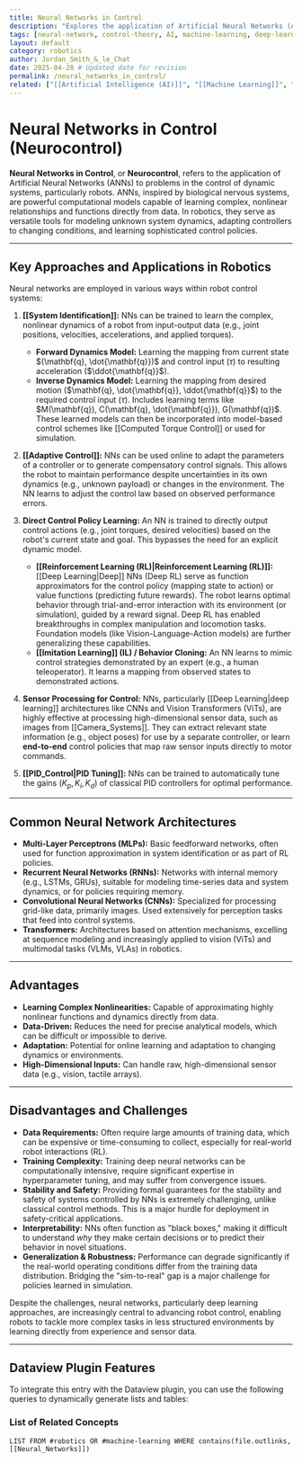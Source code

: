 ```yaml
---
title: Neural Networks in Control
description: "Explores the application of Artificial Neural Networks (ANNs) for modeling, identification, and control of robotic systems (Neurocontrol)."
tags: [neural-network, control-theory, AI, machine-learning, deep-learning, reinforcement-learning, adaptive-control, system-identification, neurocontrol] 
layout: default
category: robotics
author: Jordan_Smith_&_le_Chat
date: 2025-04-28 # Updated date for revision
permalink: /neural_networks_in_control/
related: ["[[Artificial Intelligence (AI)]]", "[[Machine Learning]]", "[[Deep Learning]]", "[[Reinforcement Learning (RL)]]", "[[Imitation Learning]]", "[[Control Theory]]", "[[Adaptive Control]]", "[[Computed Torque Control]]", "[[System Identification]]", "[[PID_Control]]", "[[AI_and_Robot_Control]]"] 
---
```


# Neural Networks in Control (Neurocontrol)

**Neural Networks in Control**, or **Neurocontrol**, refers to the application of Artificial Neural Networks (ANNs) to problems in the control of dynamic systems, particularly robots. ANNs, inspired by biological nervous systems, are powerful computational models capable of learning complex, nonlinear relationships and functions directly from data. In robotics, they serve as versatile tools for modeling unknown system dynamics, adapting controllers to changing conditions, and learning sophisticated control policies.

---

## Key Approaches and Applications in Robotics

Neural networks are employed in various ways within robot control systems:

1.  **[[System Identification]]:** NNs can be trained to learn the complex, nonlinear dynamics of a robot from input-output data (e.g., joint positions, velocities, accelerations, and applied torques).
    * **Forward Dynamics Model:** Learning the mapping from current state $(\mathbf{q}, \dot{\mathbf{q}})$ and control input ($\tau$) to resulting acceleration ($\ddot{\mathbf{q}}$).
    * **Inverse Dynamics Model:** Learning the mapping from desired motion ($\mathbf{q}, \dot{\mathbf{q}}, \ddot{\mathbf{q}}$) to the required control input ($\tau$). Includes learning terms like $M(\mathbf{q}), C(\mathbf{q}, \dot{\mathbf{q}}), G(\mathbf{q})$.
    These learned models can then be incorporated into model-based control schemes like [[Computed Torque Control]] or used for simulation.

2.  **[[Adaptive Control]]:** NNs can be used online to adapt the parameters of a controller or to generate compensatory control signals. This allows the robot to maintain performance despite uncertainties in its own dynamics (e.g., unknown payload) or changes in the environment. The NN learns to adjust the control law based on observed performance errors.

3.  **Direct Control Policy Learning:** An NN is trained to directly output control actions (e.g., joint torques, desired velocities) based on the robot's current state and goal. This bypasses the need for an explicit dynamic model.
    * **[[Reinforcement Learning (RL)|Reinforcement Learning (RL)]]:** [[Deep Learning|Deep]] NNs (Deep RL) serve as function approximators for the control policy (mapping state to action) or value functions (predicting future rewards). The robot learns optimal behavior through trial-and-error interaction with its environment (or simulation), guided by a reward signal. Deep RL has enabled breakthroughs in complex manipulation and locomotion tasks. Foundation models (like Vision-Language-Action models) are further generalizing these capabilities.
    * **[[Imitation Learning]] (IL) / Behavior Cloning:** An NN learns to mimic control strategies demonstrated by an expert (e.g., a human teleoperator). It learns a mapping from observed states to demonstrated actions.

4.  **Sensor Processing for Control:** NNs, particularly [[Deep Learning|deep learning]] architectures like CNNs and Vision Transformers (ViTs), are highly effective at processing high-dimensional sensor data, such as images from [[Camera_Systems]]. They can extract relevant state information (e.g., object poses) for use by a separate controller, or learn **end-to-end** control policies that map raw sensor inputs directly to motor commands.

5.  **[[PID_Control|PID Tuning]]:** NNs can be trained to automatically tune the gains ($K_p, K_i, K_d$) of classical PID controllers for optimal performance.

---

## Common Neural Network Architectures

* **Multi-Layer Perceptrons (MLPs):** Basic feedforward networks, often used for function approximation in system identification or as part of RL policies.
* **Recurrent Neural Networks (RNNs):** Networks with internal memory (e.g., LSTMs, GRUs), suitable for modeling time-series data and system dynamics, or for policies requiring memory.
* **Convolutional Neural Networks (CNNs):** Specialized for processing grid-like data, primarily images. Used extensively for perception tasks that feed into control systems.
* **Transformers:** Architectures based on attention mechanisms, excelling at sequence modeling and increasingly applied to vision (ViTs) and multimodal tasks (VLMs, VLAs) in robotics.

---

## Advantages

* **Learning Complex Nonlinearities:** Capable of approximating highly nonlinear functions and dynamics directly from data.
* **Data-Driven:** Reduces the need for precise analytical models, which can be difficult or impossible to derive.
* **Adaptation:** Potential for online learning and adaptation to changing dynamics or environments.
* **High-Dimensional Inputs:** Can handle raw, high-dimensional sensor data (e.g., vision, tactile arrays).

---

## Disadvantages and Challenges

* **Data Requirements:** Often require large amounts of training data, which can be expensive or time-consuming to collect, especially for real-world robot interactions (RL).
* **Training Complexity:** Training deep neural networks can be computationally intensive, require significant expertise in hyperparameter tuning, and may suffer from convergence issues.
* **Stability and Safety:** Providing formal guarantees for the stability and safety of systems controlled by NNs is extremely challenging, unlike classical control methods. This is a major hurdle for deployment in safety-critical applications.
* **Interpretability:** NNs often function as "black boxes," making it difficult to understand *why* they make certain decisions or to predict their behavior in novel situations.
* **Generalization & Robustness:** Performance can degrade significantly if the real-world operating conditions differ from the training data distribution. Bridging the "sim-to-real" gap is a major challenge for policies learned in simulation.

Despite the challenges, neural networks, particularly deep learning approaches, are increasingly central to advancing robot control, enabling robots to tackle more complex tasks in less structured environments by learning directly from experience and sensor data.

---

## Dataview Plugin Features

To integrate this entry with the Dataview plugin, you can use the following queries to dynamically generate lists and tables:

### List of Related Concepts
```dataview
LIST FROM #robotics OR #machine-learning WHERE contains(file.outlinks, [[Neural_Networks]])
